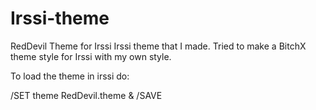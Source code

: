 # Irssi-theme
RedDevil Theme for Irssi
Irssi theme that I made. Tried to make a BitchX theme style for Irssi with my own style.

To load the theme in irssi do:

/SET theme RedDevil.theme & /SAVE
